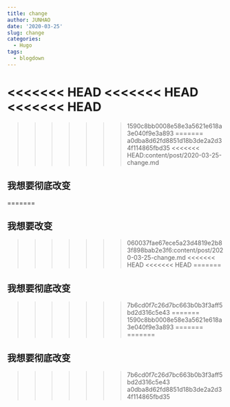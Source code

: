 ```yaml
---
title: change
author: JUNHAO
date: '2020-03-25'
slug: change
categories:
  - Hugo
tags:
  - blogdown
---
```

<<<<<<< HEAD
<<<<<<< HEAD
<<<<<<< HEAD
=======
>>>>>>> 1590c8bb0008e58e3a5621e618a3e040f9e3a893
=======
>>>>>>> a0dba8d62fd8851d18b3de2a2d34f114865fbd35
<<<<<<< HEAD:content/post/2020-03-25-change.md
## 我想要彻底改变
=======
## 我想要改变
>>>>>>> 060037fae67ece5a23d4819e2b83f898bab2e3f6:content/post/2020-03-25-change.md
<<<<<<< HEAD
<<<<<<< HEAD
=======
## 我想要彻底改变
>>>>>>> 7b6cd0f7c26d7bc663b0b3f3aff5bd2d316c5e43
=======
>>>>>>> 1590c8bb0008e58e3a5621e618a3e040f9e3a893
=======
=======
## 我想要彻底改变
>>>>>>> 7b6cd0f7c26d7bc663b0b3f3aff5bd2d316c5e43
>>>>>>> a0dba8d62fd8851d18b3de2a2d34f114865fbd35
